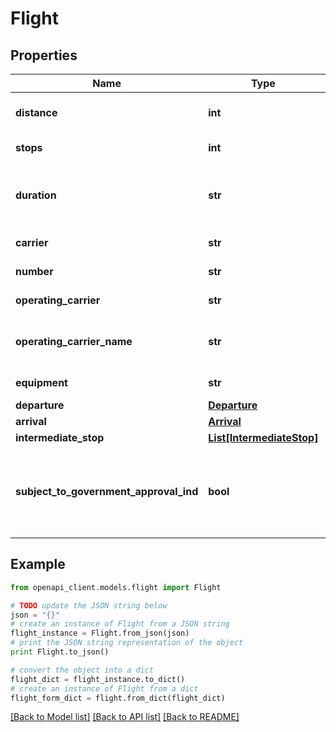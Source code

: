 # Flight


## Properties
Name | Type | Description | Notes
------------ | ------------- | ------------- | -------------
**distance** | **int** | The flight travelled distance | [optional] 
**stops** | **int** | Number of stops | [optional] 
**duration** | **str** | Elapsed flight time represented in ISO 8601 format | [optional] 
**carrier** | **str** | The airline code | 
**number** | **str** | Flight number | 
**operating_carrier** | **str** | The airline code | [optional] 
**operating_carrier_name** | **str** | The operating carrier name | [optional] 
**equipment** | **str** | Air Equip Code IATA | [optional] 
**departure** | [**Departure**](Departure.md) |  | 
**arrival** | [**Arrival**](Arrival.md) |  | 
**intermediate_stop** | [**List[IntermediateStop]**](IntermediateStop.md) |  | [optional] 
**subject_to_government_approval_ind** | **bool** | If true, this flight schedule is yet to receive government approval | [optional] 

## Example

```python
from openapi_client.models.flight import Flight

# TODO update the JSON string below
json = "{}"
# create an instance of Flight from a JSON string
flight_instance = Flight.from_json(json)
# print the JSON string representation of the object
print Flight.to_json()

# convert the object into a dict
flight_dict = flight_instance.to_dict()
# create an instance of Flight from a dict
flight_form_dict = flight.from_dict(flight_dict)
```
[[Back to Model list]](../README.md#documentation-for-models) [[Back to API list]](../README.md#documentation-for-api-endpoints) [[Back to README]](../README.md)


